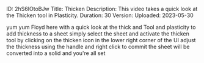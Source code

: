 ID: 2hS6IOtoBJw
Title: Thicken
Description: This video takes a quick look at the Thicken tool in Plasticity.
Duration: 30
Version: 
Uploaded: 2023-05-30

yum yum Floyd here with a quick look at
the thick and Tool and plasticity to add
thickness to a sheet simply select the
sheet and activate the thicken tool by
clicking on the thicken icon in the
lower right corner of the UI adjust the
thickness using the handle and right
click to commit the sheet will be
converted into a solid and you're all
set